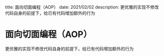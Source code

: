 title: 面向切面编程（AOP）
date: 2021/02/02
description: 更优雅的实现不修改代码自身的前提下，给已有代码增加额外的行为

# 面向切面编程（AOP）

更优雅的实现不修改代码自身的前提下，给已有代码增加额外的行为

